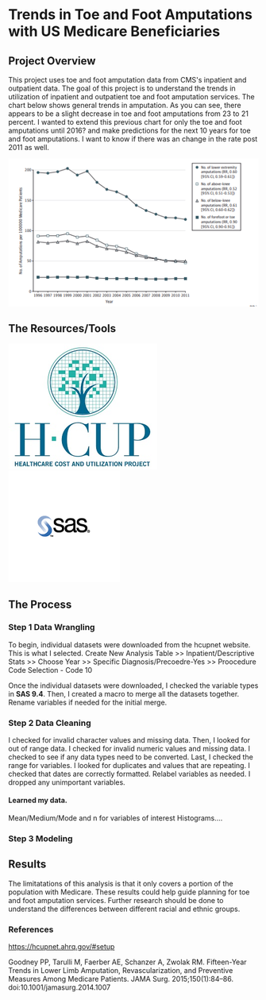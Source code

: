 # Trends in Toe and Foot Amputations with US Medicare Beneficiaries 

## Project Overview 

This project uses toe and foot amputation data from CMS's inpatient and outpatient data.
The goal of this project is to understand the trends in utilization of inpatient and outpatient toe and foot amputation services. The chart below shows general trends in amputation. As you can see, there appears to be a slight decrease in toe and foot amputations from 23 to 21 percent. I wanted to extend this previous chart for only the toe and foot amputations until 2016? and make predictions for the next 10 years for toe and foot amputations. I want to know if there was an change in the rate post 2011 as well. 

![trends](img/trends.PNG)

## The Resources/Tools
![hcup](img/hcup.jpg)        ![sas](img/sas.png)

## The Process

### Step 1 Data Wrangling 

To begin, individual datasets were downloaded from the hcupnet website. 
This is what I selected. Create New Analysis Table >> Inpatient/Descriptive Stats >> Choose Year >> Specific Diagnosis/Precoedre-Yes >> Proocedure Code Selection - Code 10

Once the individual datasets were downloaded, I checked the variable types in **SAS 9.4**.
Then, I created a macro to merge all the datasets together. Rename variables if needed for the initial merge. 

### Step 2 Data Cleaning 
 I checked for invalid character values and missing data. Then, I looked for out of range data. 
 I checked for invalid numeric values and missing data. I checked to see if any data types need to be converted. Last, I checked the range for variables. I looked for duplicates and values that are repeating. I checked that dates are correctly formatted. Relabel variables as needed. I dropped any unimportant variables. 

#### Learned my data. 
Mean/Medium/Mode and n for variables of interest 
Histograms.... 


### Step 3 Modeling 

## Results 


The limitatations of this analysis is that it only covers a portion of the population with Medicare. 
These results could help guide planning for toe and foot amputation services. Further research should be done to understand the differences between different racial and ethnic groups. 

### References 

https://hcupnet.ahrq.gov/#setup

Goodney PP, Tarulli M, Faerber AE, Schanzer A, Zwolak RM. Fifteen-Year Trends in Lower Limb Amputation, Revascularization, and Preventive Measures Among Medicare Patients. JAMA Surg. 2015;150(1):84–86. doi:10.1001/jamasurg.2014.1007




